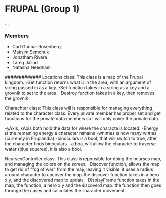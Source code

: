 # FRUPAL (Group 1)
...

### Members
- Carl Gunnar Rosenberg
- Maksim Semchuk
- Jonatham Rivera
- Tareq Jallad
- Natasha Needham



#############
Locations class:
  This class is a map of the Frupal kingdom.
  -Get function returns what is in the area, with an argument of string passed in as a key.
  -Set function takes in a string as a key and a grovnik to set to the area.
  -Destroy function takes in a key, then removes the grovnik


Charachter class:
  This class will is responsible for managing everything related to the character class.
  Every private member has proper set and get functions for the private data members so I will only
  cover the private data.


  -yAxis, xAxis both hold the data for where the characte is located.
  -Energy is the remaining energy a character remains
  -whiffles is how many wiffles (currency in Fruplandia)
  -binoculars is a bool, that will switch to true, after the character finds binoculars.
  -a boat will allow the character to traverse water (blue squares), it is also a bool.

NcursesController class:
  This class is reponsible for doing the ncurses map, and managing the colors on the screen.
  -Discover function, allows the map to get rid of "fog of war" from the map, leaving it visible.
    it uses a radius around character to uncover the map.
    the discover function takes in a hero x,y, and the discovered map to update.
  -DisplayFrame function takes in the map, the function, a hero x,y and the discoverd map.
    the function then goes through the cases and calculates the character movement.

